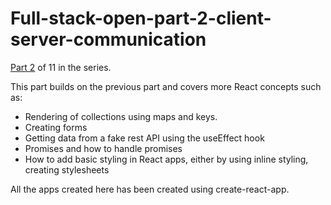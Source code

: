 # Full-stack-open-part-2-client-server-communication

[Part 2](https://fullstackopen.com/en/part2) of 11 in the series. 

This part builds on the previous part and covers more React concepts such as: 
- Rendering of collections using maps and keys.
- Creating forms
- Getting data from a fake rest API using the useEffect hook
- Promises and how to handle promises
- How to add basic styling in React apps, either by using inline styling, creating stylesheets

All the apps created here has been created using create-react-app.
